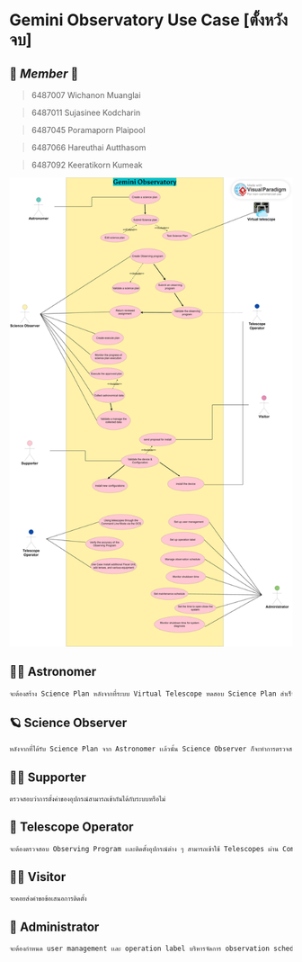 # Gemini Observatory Use Case [ตั้งหวังจบ]


## 💠 _Member_ 💠

> 6487007 Wichanon  Muanglai

> 6487011 Sujasinee Kodcharin

> 6487045 Poramaporn Plaipool

> 6487066 Hareuthai Autthasom

> 6487092 Keeratikorn Kumeak

![name-of-you-image](https://github.com/ICT-Mahidol/Gemini-2023-DST/blob/%E0%B8%95%E0%B8%B1%E0%B9%89%E0%B8%87%E0%B8%AB%E0%B8%A7%E0%B8%B1%E0%B8%87%E0%B8%88%E0%B8%9A/%E0%B8%95%E0%B8%B1%E0%B9%89%E0%B8%87%E0%B8%AB%E0%B8%A7%E0%B8%B1%E0%B8%87%E0%B8%88%E0%B8%9A/GeminiUseCase.jpg?raw=true)

## 👨‍🚀 Astronomer

```sh
จะต้องสร้าง Science Plan หลังจากที่ระบบ Virtual Telescope ทดสอบ Science Plan สำเร็จก็จะสามารถทำการ Submit ได้เเต่ถ้าทดสอบไม่ผ่านก็จะต้องนำไปเเก้ไขให้ถูกต้องจากนั้น Science Plan ก็จะถูกส่งต่อไปให้ Science observer
```
## 🪐 Science Observer

```sh
หลังจากที่ได้รับ Science Plan จาก Astronomer เเล้วนั้น Science Observer ก็จะทำการตรวจสอบ Science Plan เเละเปลี่ยนเป็น Observing Program เเละส่งเข้าไปในระบบหลังจากนั้นจึงจะถูกส่งต่อไปให้ Operation  Staff  หลังจากที่ Science Plan เเละ observing Program  ที่ถูก approve เเล้วจะถูกส่งกลับคืนมา จะสามารถนำไปเขียน Executed Plan ได้เเละนำไปใส่ในระบบรวมถึงสามารถที่จะ monitor ได้ เมื่อ Gemini ถ่ายเสร็จ Science Observer มาเก็บข้อมูล Astronomical Data เเล้วก็นำมาตรวจสอบเเละจัดการส่งต่อไปยัง Astronomer วิจัยต่อ
```

## 👩‍💻  Supporter

```sh
ตรวจสอบว่าการตั้งค่าของอุปกรณ์สามารถเข้ากันได้กับระบบหรือไม่
```

## 👲 Telescope Operator

```sh
จะต้องตรวจสอบ Observing Program เเละติดตั้งอุปกรณ์ต่าง ๆ สามารถเข้าใช้ Telescopes ผ่าน Command Line Mode ผ่าน OCS ได้
```

## 🧑‍💼  Visitor

```sh
จะคอยส่งคำขอข้อเสนอการติดตั้ง
```

## 👥 Administrator

```sh
จะต้องกำหนด user management เเละ operation label บริหารจัดการ observation schedule ดูแลเรื่อง shutdown time  กำหนดเวลาที่จะ maintenance , กำหนดเวลาที่จะเปิด-ปิด ระบบอีกทั้งยังดูแลเรื่อง shutdown time system diagnosis      (status ของอุปกรณ์, status ของระบบ)
```

